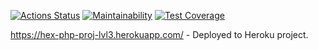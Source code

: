 [![Actions Status](https://github.com/shadowaion/php-project-lvl3/workflows/hexlet-check/badge.svg)](https://github.com/shadowaion/php-project-lvl3/actions)
[![Maintainability](https://api.codeclimate.com/v1/badges/18ed9105f50852f00a1e/maintainability)](https://codeclimate.com/github/shadowaion/php-project-lvl3/maintainability)
[![Test Coverage](https://api.codeclimate.com/v1/badges/18ed9105f50852f00a1e/test_coverage)](https://codeclimate.com/github/shadowaion/php-project-lvl3/test_coverage)

https://hex-php-proj-lvl3.herokuapp.com/ - Deployed to Heroku project.

